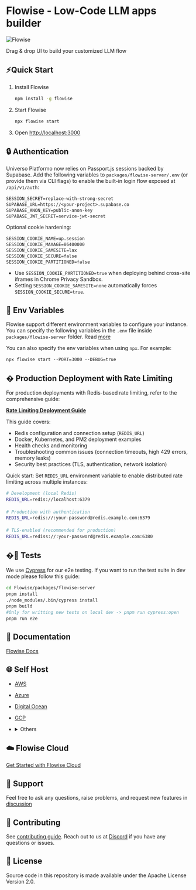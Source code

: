 <!-- markdownlint-disable MD030 -->

# Flowise - Low-Code LLM apps builder

![Flowise](https://github.com/FlowiseAI/Flowise/blob/main/images/flowise.gif?raw=true)

Drag & drop UI to build your customized LLM flow

## ⚡Quick Start

1. Install Flowise
    ```bash
    npm install -g flowise
    ```
2. Start Flowise

    ```bash
    npx flowise start
    ```

3. Open [http://localhost:3000](http://localhost:3000)

## 🔒 Authentication

Universo Platformo now relies on Passport.js sessions backed by Supabase. Add the following variables to `packages/flowise-server/.env` (or provide them via CLI flags) to enable the built-in login flow exposed at `/api/v1/auth`:

```
SESSION_SECRET=replace-with-strong-secret
SUPABASE_URL=https://<your-project>.supabase.co
SUPABASE_ANON_KEY=public-anon-key
SUPABASE_JWT_SECRET=service-jwt-secret
```

Optional cookie hardening:

```
SESSION_COOKIE_NAME=up.session
SESSION_COOKIE_MAXAGE=86400000
SESSION_COOKIE_SAMESITE=lax
SESSION_COOKIE_SECURE=false
SESSION_COOKIE_PARTITIONED=false
```

- Use `SESSION_COOKIE_PARTITIONED=true` when deploying behind cross-site iframes in Chrome Privacy Sandbox.
- Setting `SESSION_COOKIE_SAMESITE=none` automatically forces `SESSION_COOKIE_SECURE=true`.

## 🌱 Env Variables

Flowise support different environment variables to configure your instance. You can specify the following variables in the `.env` file inside `packages/flowise-server` folder. Read [more](https://github.com/FlowiseAI/Flowise/blob/main/CONTRIBUTING.md#-env-variables)

You can also specify the env variables when using `npx`. For example:

```
npx flowise start --PORT=3000 --DEBUG=true
```

## � Production Deployment with Rate Limiting

For production deployments with Redis-based rate limiting, refer to the comprehensive guide:

**[Rate Limiting Deployment Guide](../universo-utils/base/DEPLOYMENT.md)**

This guide covers:
-   Redis configuration and connection setup (`REDIS_URL`)
-   Docker, Kubernetes, and PM2 deployment examples
-   Health checks and monitoring
-   Troubleshooting common issues (connection timeouts, high 429 errors, memory leaks)
-   Security best practices (TLS, authentication, network isolation)

Quick start: Set `REDIS_URL` environment variable to enable distributed rate limiting across multiple instances:

```bash
# Development (local Redis)
REDIS_URL=redis://localhost:6379

# Production with authentication
REDIS_URL=redis://:your-password@redis.example.com:6379

# TLS-enabled (recommended for production)
REDIS_URL=rediss://:your-password@redis.example.com:6380
```

## �📖 Tests

We use [Cypress](https://github.com/cypress-io) for our e2e testing. If you want to run the test suite in dev mode please follow this guide:

```sh
cd Flowise/packages/flowise-server
pnpm install
./node_modules/.bin/cypress install
pnpm build
#Only for writting new tests on local dev -> pnpm run cypress:open
pnpm run e2e
```

## 📖 Documentation

[Flowise Docs](https://docs.flowiseai.com/)

## 🌐 Self Host

-   [AWS](https://docs.flowiseai.com/deployment/aws)
-   [Azure](https://docs.flowiseai.com/deployment/azure)
-   [Digital Ocean](https://docs.flowiseai.com/deployment/digital-ocean)
-   [GCP](https://docs.flowiseai.com/deployment/gcp)
-   <details>
      <summary>Others</summary>

    -   [Railway](https://docs.flowiseai.com/deployment/railway)

        [![Deploy on Railway](https://railway.app/button.svg)](https://railway.app/template/pn4G8S?referralCode=WVNPD9)

    -   [Render](https://docs.flowiseai.com/deployment/render)

        [![Deploy to Render](https://render.com/images/deploy-to-render-button.svg)](https://docs.flowiseai.com/deployment/render)

    -   [HuggingFace Spaces](https://docs.flowiseai.com/deployment/hugging-face)

        <a href="https://huggingface.co/spaces/FlowiseAI/Flowise"><img src="https://huggingface.co/datasets/huggingface/badges/raw/main/open-in-hf-spaces-sm.svg" alt="HuggingFace Spaces"></a>

    -   [Elestio](https://elest.io/open-source/flowiseai)

        [![Deploy on Elestio](https://elest.io/images/logos/deploy-to-elestio-btn.png)](https://elest.io/open-source/flowiseai)

    -   [Sealos](https://cloud.sealos.io/?openapp=system-template%3FtemplateName%3Dflowise)

        [![](https://raw.githubusercontent.com/labring-actions/templates/main/Deploy-on-Sealos.svg)](https://cloud.sealos.io/?openapp=system-template%3FtemplateName%3Dflowise)

    -   [RepoCloud](https://repocloud.io/details/?app_id=29)

        [![Deploy on RepoCloud](https://d16t0pc4846x52.cloudfront.net/deploy.png)](https://repocloud.io/details/?app_id=29)

      </details>

## ☁️ Flowise Cloud

[Get Started with Flowise Cloud](https://flowiseai.com/)

## 🙋 Support

Feel free to ask any questions, raise problems, and request new features in [discussion](https://github.com/FlowiseAI/Flowise/discussions)

## 🙌 Contributing

See [contributing guide](https://github.com/FlowiseAI/Flowise/blob/master/CONTRIBUTING.md). Reach out to us at [Discord](https://discord.gg/jbaHfsRVBW) if you have any questions or issues.

## 📄 License

Source code in this repository is made available under the Apache License Version 2.0.
